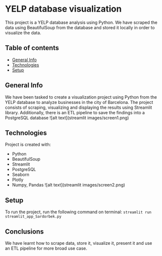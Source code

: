 # YELP database visualization
This project is a YELP database analysis using Python. We have scraped the data using BeautifulSoup from the database and stored it locally in order to visualize the data. 
## Table of contents
* [General Info](#general-info)
* [Technologies](#technologies)
* [Setup](#setup)

## General Info
We have been tasked to create a visualization project using Python from the YELP database to analyze businesses in the city of Barcelona. The project consists of scraping, visualizing and displaying the results using Streamlit library. Additionally, there is an ETL pipeline to save the findings into a PostgreSQL database
![alt text](streamlit images/screen1.png)


## Technologies
Project is created with:
* Python
* BeautifulSoup
* Streamlit
* PostgreSQL
* Seaborn
* Plotly
* Numpy, Pandas
![alt text](streamlit images/screen2.png)

## Setup
To run the project, run the following command on terminal:
```streamlit run streamlit_app_Sardorbek.py```

## Conclusions
We have learnt how to scrape data, store it, visualize it, present it and use an ETL pipeline for more broad use case.